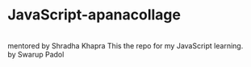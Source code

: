 # JavaScript-apanacollage
<br/>
mentored by Shradha Khapra
This the repo for my JavaScript learning.
<br/>
by Swarup Padol
